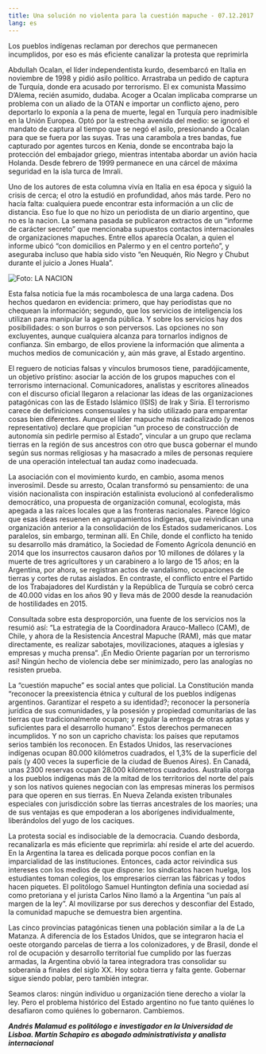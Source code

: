 ```yaml
---
title: Una solución no violenta para la cuestión mapuche - 07.12.2017
lang: es
---
```


Los pueblos indígenas reclaman por derechos que permanecen incumplidos, por eso es más eficiente canalizar la protesta que reprimirla

Abdullah Ocalan, el líder independentista kurdo, desembarcó en Italia en noviembre de 1998 y pidió asilo político. Arrastraba un pedido de captura de Turquía, donde era acusado por terrorismo. El ex comunista Massimo D’Alema, recién asumido, dudaba. Acoger a Ocalan implicaba comprarse un problema con un aliado de la OTAN e importar un conflicto ajeno, pero deportarlo lo exponía a la pena de muerte, legal en Turquía pero inadmisible en la Unión Europea. Optó por la estrecha avenida del medio: se ignoró el mandato de captura al tiempo que se negó el asilo, presionando a Ocalan para que se fuera por las suyas. Tras una carambola a tres bandas, fue capturado por agentes turcos en Kenia, donde se encontraba bajo la protección del embajador griego, mientras intentaba abordar un avión hacia Holanda. Desde febrero de 1999 permanece en una cárcel de máxima seguridad en la isla turca de Imrali.

Uno de los autores de esta columna vivía en Italia en esa época y siguió la crisis de cerca; el otro la estudió en profundidad, años más tarde. Pero no hacía falta: cualquiera puede encontrar esta información a un clic de distancia. Eso fue lo que no hizo un periodista de un diario argentino, que no es la nacion. La semana pasada se publicaron extractos de un “informe de carácter secreto” que mencionaba supuestos contactos internacionales de organizaciones mapuches. Entre ellos aparecía Ocalan, a quien el informe ubicó “con domicilios en Palermo y en el centro porteño”, y aseguraba incluso que había sido visto “en Neuquén, Río Negro y Chubut durante el juicio a Jones Huala”.

![Foto: LA NACION]

Esta falsa noticia fue la más rocambolesca de una larga cadena. Dos hechos quedaron en evidencia: primero, que hay periodistas que no chequean la información; segundo, que los servicios de inteligencia los utilizan para manipular la agenda pública. Y sobre los servicios hay dos posibilidades: o son burros o son perversos. Las opciones no son excluyentes, aunque cualquiera alcanza para tornarlos indignos de confianza. Sin embargo, de ellos proviene la información que alimenta a muchos medios de comunicación y, aún más grave, al Estado argentino.

El reguero de noticias falsas y vínculos brumosos tiene, paradójicamente, un objetivo prístino: asociar la acción de los grupos mapuches con el terrorismo internacional. Comunicadores, analistas y escritores alineados con el discurso oficial llegaron a relacionar las ideas de las organizaciones patagónicas con las de Estado Islámico (ISIS) de Irak y Siria. El terrorismo carece de definiciones consensuales y ha sido utilizado para emparentar cosas bien diferentes. Aunque el líder mapuche más radicalizado (y menos representativo) declare que propician “un proceso de construcción de autonomía sin pedirle permiso al Estado”, vincular a un grupo que reclama tierras en la región de sus ancestros con otro que busca gobernar el mundo según sus normas religiosas y ha masacrado a miles de personas requiere de una operación intelectual tan audaz como inadecuada.

La asociación con el movimiento kurdo, en cambio, asoma menos inverosímil. Desde su arresto, Ocalan transformó su pensamiento: de una visión nacionalista con inspiración estalinista evolucionó al confederalismo democrático, una propuesta de organización comunal, ecologista, más apegada a las raíces locales que a las fronteras nacionales. Parece lógico que esas ideas resuenen en agrupamientos indígenas, que reivindican una organización anterior a la consolidación de los Estados sudamericanos. Los paralelos, sin embargo, terminan allí. En Chile, donde el conflicto ha tenido su desarrollo más dramático, la Sociedad de Fomento Agrícola denunció en 2014 que los insurrectos causaron daños por 10 millones de dólares y la muerte de tres agricultores y un carabinero a lo largo de 15 años; en la Argentina, por ahora, se registran actos de vandalismo, ocupaciones de tierras y cortes de rutas aislados. En contraste, el conflicto entre el Partido de los Trabajadores del Kurdistán y la República de Turquía se cobró cerca de 40.000 vidas en los años 90 y lleva más de 2000 desde la reanudación de hostilidades en 2015.

Consultada sobre esta desproporción, una fuente de los servicios nos la resumió así: “La estrategia de la Coordinadora Arauco-Malleco (CAM), de Chile, y ahora de la Resistencia Ancestral Mapuche (RAM), más que matar directamente, es realizar sabotajes, movilizaciones, ataques a iglesias y empresas y mucha prensa”. ¡En Medio Oriente pagarían por un terrorismo así! Ningún hecho de violencia debe ser minimizado, pero las analogías no resisten prueba.

La “cuestión mapuche” es social antes que policial. La Constitución manda “reconocer la preexistencia étnica y cultural de los pueblos indígenas argentinos. Garantizar el respeto a su identidad?; reconocer la personería jurídica de sus comunidades, y la posesión y propiedad comunitarias de las tierras que tradicionalmente ocupan; y regular la entrega de otras aptas y suficientes para el desarrollo humano”. Estos derechos permanecen incumplidos. Y no son un capricho chavista: los países que reputamos serios también los reconocen. En Estados Unidos, las reservaciones indígenas ocupan 80.000 kilómetros cuadrados, el 1,3% de la superficie del país (y 400 veces la superficie de la ciudad de Buenos Aires). En Canadá, unas 2300 reservas ocupan 28.000 kilómetros cuadrados. Australia otorga a los pueblos indígenas más de la mitad de los territorios del norte del país y son los nativos quienes negocian con las empresas mineras los permisos para que operen en sus tierras. En Nueva Zelanda existen tribunales especiales con jurisdicción sobre las tierras ancestrales de los maoríes; una de sus ventajas es que empoderan a los aborígenes individualmente, liberándolos del yugo de los caciques.

La protesta social es indisociable de la democracia. Cuando desborda, recanalizarla es más eficiente que reprimirla: ahí reside el arte del acuerdo. En la Argentina la tarea es delicada porque pocos confían en la imparcialidad de las instituciones. Entonces, cada actor reivindica sus intereses con los medios de que dispone: los sindicatos hacen huelga, los estudiantes toman colegios, los empresarios cierran las fábricas y todos hacen piquetes. El politólogo Samuel Huntington definía una sociedad así como pretoriana y el jurista Carlos Nino llamó a la Argentina “un país al margen de la ley”. Al movilizarse por sus derechos y desconfiar del Estado, la comunidad mapuche se demuestra bien argentina.

Las cinco provincias patagónicas tienen una población similar a la de La Matanza. A diferencia de los Estados Unidos, que se integraron hacia el oeste otorgando parcelas de tierra a los colonizadores, y de Brasil, donde el rol de ocupación y desarrollo territorial fue cumplido por las fuerzas armadas, la Argentina obvió la tarea integradora tras consolidar su soberanía a finales del siglo XX. Hoy sobra tierra y falta gente. Gobernar sigue siendo poblar, pero también integrar.

Seamos claros: ningún individuo u organización tiene derecho a violar la ley. Pero el problema histórico del Estado argentino no fue tanto quiénes lo desafiaron como quiénes lo gobernaron. Cambiemos.

***Andrés Malamud es politólogo e investigador en la Universidad de Lisboa. Martín Schapiro es abogado administrativista y analista internacional***

  [Foto: LA NACION]: http://bucket2.glanacion.com/anexos/fotos/77/conflicto-mapuche-2585177w280.jpg
